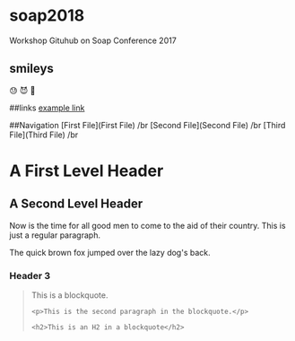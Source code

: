 # soap2018
Workshop Gituhub on Soap Conference 2017

## smileys
:sweat: :smiling_imp: :blowfish:

##links
[example link](https://google.com/)

##Navigation
[First File](First File) /br
[Second File](Second File) /br
[Third File](Third File) /br

<h1>A First Level Header</h1>

<h2>A Second Level Header</h2>

<p>Now is the time for all good men to come to
the aid of their country. This is just a
regular paragraph.</p>

<p>The quick brown fox jumped over the lazy
dog's back.</p>

<h3>Header 3</h3>

<blockquote>
    <p>This is a blockquote.</p>

    <p>This is the second paragraph in the blockquote.</p>

    <h2>This is an H2 in a blockquote</h2>
</blockquote>
